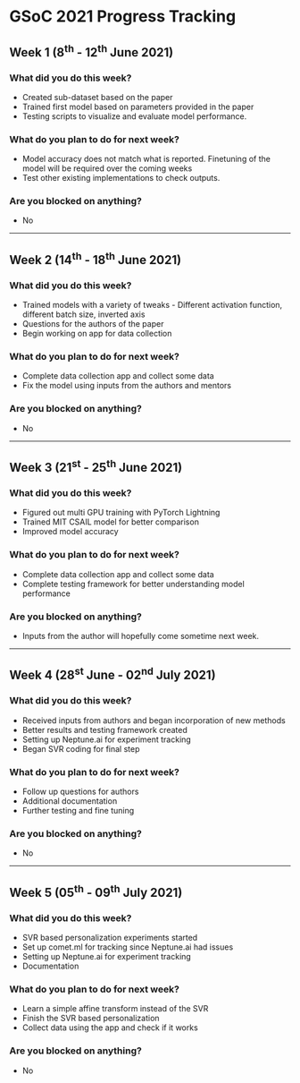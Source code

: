 # GSoC 2021 Progress Tracking

## Week 1 (8<sup>th</sup> - 12<sup>th</sup> June 2021)

### What did you do this week?
* Created sub-dataset based on the paper
* Trained first model based on parameters provided in the paper
* Testing scripts to visualize and evaluate model performance. 
### What do you plan to do for next week?
* Model accuracy does not match what is reported. Finetuning of the model will be required over the coming weeks
* Test other existing implementations to check outputs. 
### Are you blocked on anything?
* No
***


## Week 2 (14<sup>th</sup> - 18<sup>th</sup> June 2021)

### What did you do this week?
* Trained models with a variety of tweaks - Different activation function, different batch size, inverted axis
* Questions for the authors of the paper
* Begin working on app for data collection
### What do you plan to do for next week?
* Complete data collection app and collect some data
* Fix the model using inputs from the authors and mentors
### Are you blocked on anything?
* No
***

## Week 3 (21<sup>st</sup> - 25<sup>th</sup> June 2021)

### What did you do this week?
* Figured out multi GPU training with PyTorch Lightning
* Trained MIT CSAIL model for better comparison
* Improved model accuracy
### What do you plan to do for next week?
* Complete data collection app and collect some data
* Complete testing framework for better understanding model performance
### Are you blocked on anything?
* Inputs from the author will hopefully come sometime next week. 
***

## Week 4 (28<sup>st</sup> June - 02<sup>nd</sup> July 2021)

### What did you do this week?
* Received inputs from authors and began incorporation of new methods
* Better results and testing framework created
* Setting up Neptune.ai for experiment tracking
* Began SVR coding for final step
### What do you plan to do for next week?
* Follow up questions for authors
* Additional documentation
* Further testing and fine tuning
### Are you blocked on anything?
* No
***

## Week 5 (05<sup>th</sup> - 09<sup>th</sup> July 2021)

### What did you do this week?
* SVR based personalization experiments started
* Set up comet.ml for tracking since Neptune.ai had issues
* Setting up Neptune.ai for experiment tracking
* Documentation
### What do you plan to do for next week?
* Learn a simple affine transform instead of the SVR
* Finish the SVR based personalization
* Collect data using the app and check if it works
### Are you blocked on anything?
* No
